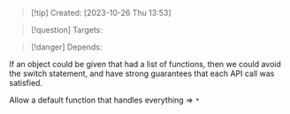 
>[!tip] Created: [2023-10-26 Thu 13:53]

>[!question] Targets: 

>[!danger] Depends: 

If an object could be given that had a list of functions, then we could avoid the switch statement, and have strong guarantees that each API call was satisfied.

Allow a default function that handles everything => `*`

